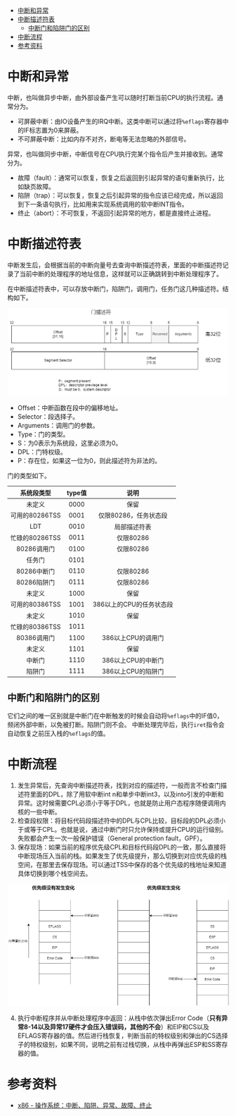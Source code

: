 - [中断和异常](#中断和异常)
- [中断描述符表](#中断描述符表)
  - [中断门和陷阱门的区别](#中断门和陷阱门的区别)
- [中断流程](#中断流程)
- [参考资料](#参考资料)

# 中断和异常

中断，也叫做异步中断，由外部设备产生可以随时打断当前CPU的执行流程。通常分为。

- 可屏蔽中断：由IO设备产生的IRQ中断。这类中断可以通过将`%eflags`寄存器中的IF标志置为0来屏蔽。
- 不可屏蔽中断：比如内存不对齐，断电等无法忽略的外部信号。

异常，也叫做同步中断，中断信号在CPU执行完某个指令后产生并接收到。通常分为。

- 故障（fault）：通常可以恢复，恢复之后返回到引起异常的语句重新执行，比如缺页故障。
- 陷阱（trap）：可以恢复，恢复之后引起异常的指令应该已经完成，所以返回到下一条语句执行，比如用来实现系统调用的软中断INT指令。
- 终止（abort）：不可恢复，不返回引起异常的地方，都是直接终止进程。

# 中断描述符表

中断发生后，会根据当前的中断向量号去查询中断描述符表，里面的中断描述符记录了当前中断的处理程序的地址信息，这样就可以正确跳转到中断处理程序了。

在中断描述符表中，可以存放中断门，陷阱门，调用门，任务门这几种描述符。结构如下。

![intr-gate](intr-gate.png)

- Offset：中断函数在段中的偏移地址。
- Selector：段选择子。
- Arguments：调用门的参数。
- Type：门的类型。
- S：为0表示为系统段，这里必须为0。
- DPL：门特权级。
- P：存在位，如果这一位为0，则此描述符为非法的。

门的类型如下。

|   系统段类型   | type值 |           说明           |
| :------------: | :----: | :----------------------: |
|     未定义     |  0000  |           保留           |
| 可用的80286TSS |  0001  |  仅限80286，任务状态段   |
|      LDT       |  0010  |       局部描述符表       |
| 忙碌的80286TSS |  0011  |        仅限80286         |
|  80286调用门   |  0100  |        仅限80286         |
|     任务门     |  0101  |                          |
|  80286中断门   |  0110  |        仅限80286         |
|  80286陷阱门   |  0111  |        仅限80286         |
|     未定义     |  1000  |           保留           |
| 可用的80386TSS |  1001  | 386以上的CPU的任务状态段 |
|     未定义     |  1010  |           保留           |
| 忙碌的80386TSS |  1011  |                          |
|  80386调用门   |  1100  |    386以上CPU的调用门    |
|     未定义     |  1101  |           保留           |
|     中断门     |  1110  |    386以上CPU的中断门    |
|     陷阱门     |  1111  |    386以上CPU的陷阱门    |

## 中断门和陷阱门的区别

它们之间的唯一区别就是中断门在中断触发的时候会自动将`%eflags`中的IF值0，频闭外部中断，以免被打断。陷阱门则不会。
中断处理完毕后，执行`iret`指令会自动恢复之前压入栈的`%eflags`的值。

# 中断流程

1. 发生异常后，先查询中断描述符表，找到对应的描述符，一般而言不检查门描述符里面的DPL，除了用软中断int n和单步中断int3，以及into引发的中断和异常。这时候需要CPL必须小于等于DPL，也就是防止用户态程序随便调用内核的一些中断。
2. 检查段权限：将目标代码段描述符中的DPL与CPL比较，目标段的DPL必须小于或等于CPL。也就是说，通过中断门时只允许保持或提升CPU的运行级别。失败都会产生一次一般保护错误（General protection fault，GPF）。
3. 保存现场：如果当前的程序优先级CPL和目标代码段DPL的一致，那么直接将中断现场压入当前的栈。如果发生了优先级提升，那么切换到对应优先级的栈空间，在那里去保存现场。可以通过TSS中保存的各个优先级的栈地址来知道具体切换到哪个栈空间去。

![intr-save](intr-save.png)

4. 执行中断程序并从中断处理程序中返回：从栈中依次弹出Error Code（**只有异常8-14以及异常17硬件才会压入错误码，其他的不会**）和EIP和CS以及EFLAGS寄存器的值。然后进行栈恢复，判断当前的特权级别和弹出的CS选择子的特权级别，如果不同，说明之前有过栈切换，从栈中再弹出ESP和SS寄存器的值。

# 参考资料

- [x86 - 操作系统：中断、陷阱、异常、故障、终止](https://blog.csdn.net/Gyc8787/article/details/121879298)
